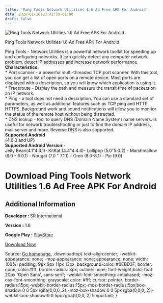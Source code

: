 ```yaml
---
title: 'Ping Tools Network Utilities 1.6 Ad Free APK For Android'
date: 2020-01-16T23:42:00+01:00
draft: false
---
```


![Ping Tools Network Utilities 1.6 Ad Free APK For Android](https://i2.wp.com/apkhome.net/wp-content/uploads/2020/01/Ping-Tools-Network-Utilities-1.6-Ad-Free.png "Ping Tools Network Utilities 1.6 Ad Free APK For Android")

  

Ping Tools Network Utilities 1.6 Ad Free APK For Android

Ping Tools - Network Utilities is a powerful network toolkit for speeding up and configuring networks. It can quickly detect any computer network problem, detect IP addresses and increase network performance.  
**Characteristics:**  
\* Port scanner - a powerful multi-threaded TCP port scanner. With this tool, you can get a list of open ports on a remote device. Most ports are displayed with a description, so you will know which application is using it.  
\* Traceroute - Display the path and measure the transit time of packets on an IP network.  
\* Ping - a tool does not need a description. You can use a standard set of parameters, as well as additional features such as TCP ping and HTTP HTTPS. Background work and sound notifications will allow you to monitor the status of the remote host without being distracted.  
\* DNS lookup - tool to query DNS (Domain Name System) name servers. Is useful for network troubleshooting or just to find the domain IP address, mail server and more. Reverse DNS is also supported.  
**Supported Android**  
{4.0.3 and UP}  
**Supported Android Version**:-  
Jelly Bean(4.1"4.3.1)- KitKat (4.4"4.4.4)- Lollipop (5.0"5.0.2) - Marshmallow (6.0 - 6.0.1) - Nougat (7.0 " 7.1.1) - Oreo (8.0-8.1) - Pie (9.0)

Download Ping Tools Network Utilities 1.6 Ad Free APK For Android
=================================================================

Additional Information
----------------------

**Developer :** SR International

**Version :** 1.6

**Google Play :** [PlayStore](https://play.google.com/store/apps/details?id=com.srdev.pingtools)

  

[Download Now](https://store4app.co/post/ping-tools-network-utilities-1-6-ad-free-apk-for-android_1579199011)

  
Source: [Go homepage.](https://store4app.co/post/ping-tools-network-utilities-1-6-ad-free-apk-for-android_1579199011) .downloadtop{ text-align:center; -webkit-appearance: none; -moz-appearance: none; appearance: none; width: 100%; padding: 9px 9px 11px 13px; background-color: #0EBD3F; border: none; color:#fff; border-radius: 3px; outline: none; font-weight;bold; font: 20px 'Open Sans', sans-serif; -webkit-font-smoothing: antialiased; -moz-osx-font-smoothing: grayscale; color: #fff; cursor: pointer; border-radius:15px;-webkit-border-radius:15px;-moz-border-radius:5px;box-shadow:0 0 5px rgba(0,0,0,.2);-moz-box-shadow:0 0 5px rgba(0,0,0,.2);-webkit-box-shadow:0 0 5px rgba(0,0,0,.2) !important; }